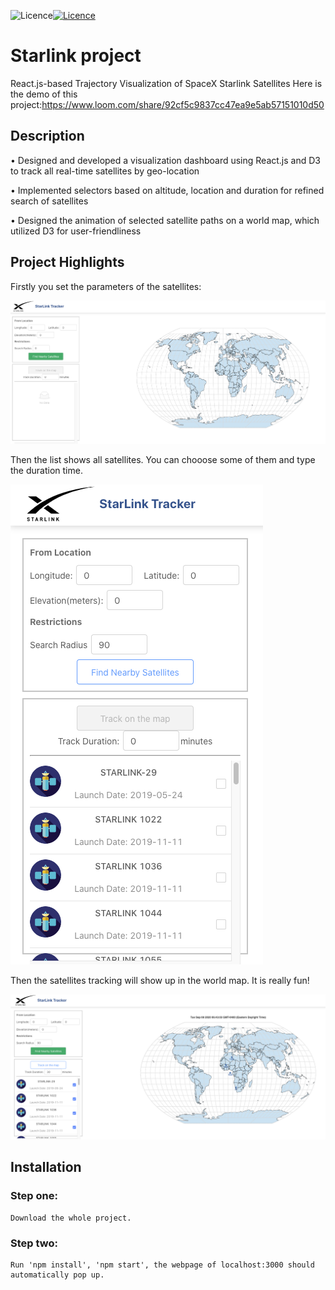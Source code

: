 ![Licence](https://img.shields.io/badge/Language-Javascript-brightgreen)[![Licence](https://img.shields.io/badge/license-GPL--3.0-blue.svg)](https://github.com/XinzeWang/Intersection-Analysis/raw/master/LICENSE) 

# Starlink project

React.js-based Trajectory Visualization of SpaceX Starlink Satellites 
Here is the demo of this project:https://www.loom.com/share/92cf5c9837cc47ea9e5ab57151010d50

## Description

•	Designed and developed a visualization dashboard using React.js and D3 to track all real-time satellites by geo-location

•	Implemented selectors based on altitude, location and duration for refined search of satellites 

•	Designed the animation of selected satellite paths on a world map, which utilized D3 for user-friendliness



## Project Highlights
Firstly you set the parameters of the satellites:

 ![image1](https://github.com/glorianachen/Starlink/blob/master/rm/Screen%20Shot%202020-09-09%20at%2012.08.05.png)
 
 Then the list shows all satellites. You can chooose some of them and type the duration time.
 
 ![image2](https://github.com/glorianachen/Starlink/blob/master/rm/Screen%20Shot%202020-09-09%20at%2012.08.49.png)
 
 Then the satellites tracking will show up in the world map. It is really fun!
 
 ![image3](https://github.com/glorianachen/Starlink/blob/master/rm/Screen%20Shot%202020-09-09%20at%2012.09.08.png)

## Installation
### Step one:
    Download the whole project.

### Step two:
    Run 'npm install', 'npm start', the webpage of localhost:3000 should automatically pop up.

